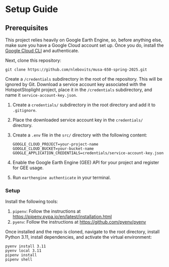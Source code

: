 # Setup Guide

## Prerequisites

This project relies heavily on Google Earth Engine, so, before anything else, make sure you have a Google Cloud account set up. Once you do, install the [Google Cloud CLI](https://cloud.google.com/sdk/docs/install) and authenticate.

Next, clone this repository:

```
git clone https://github.com/nlebovits/musa-650-spring-2025.git
```

Create a `/credentials` subdirectory in the root of the repository. This will be ignored by Git. Download a service account key associated with the HotspotStoplight project, place it in the `/credentials` subdirectory, and name it `service-account-key.json`.

1. Create a `credentials/` subdirectory in the root directory and add it to `.gitignore`.
2. Place the downloaded service account key in the `credentials/` directory.
3. Create a `.env` file in the `src/` directory with the following content:

   ```
   GOOGLE_CLOUD_PROJECT=your-project-name
   GOOGLE_CLOUD_BUCKET=your-bucket-name
   GOOGLE_APPLICATION_CREDENTIALS=credentials/service-account-key.json
   ```

4. Enable the Google Earth Engine (GEE) API for your project and register for GEE usage.
5. Run `earthengine authenticate` in your terminal.

### Setup

Install the following tools:

1. `pipenv`: Follow the instructions at https://pipenv.pypa.io/en/latest/installation.html
2. `pyenv`: Follow the instructions at https://github.com/pyenv/pyenv

Once installed and the repo is cloned, navigate to the root directory, install Python 3.11, install dependencies, and activate the virtual environment:

```
pyenv install 3.11
pyenv local 3.11
pipenv install
pipenv shell
```
